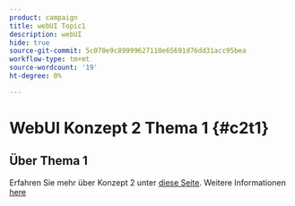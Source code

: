 ```yaml
---
product: campaign
title: webUI Topic1
description: webUI
hide: true
source-git-commit: 5c070e9c89999627110e65691d76dd31acc95bea
workflow-type: tm+mt
source-wordcount: '19'
ht-degree: 0%

---
```


# WebUI Konzept 2 Thema 1 {#c2t1}

## Über Thema 1

Erfahren Sie mehr über Konzept 2 unter [diese Seite](topic2.md).
Weitere Informationen [here](../../automation/workflow/about-workflows.md)